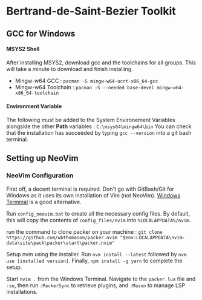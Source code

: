 # Bertrand-de-Saint-Bezier Toolkit

## GCC for Windows

#### MSYS2 Shell

After installing MSYS2, download gcc and the toolchains for all groups. This will take a minute to download and finish installing.

- Mingw-w64 GCC : `pacman -S mingw-w64-ucrt-x86_64-gcc`
- Mingw-w64 Toolchain : `pacman -S --needed base-devel mingw-w64-x86_64-toolchain`

#### Environment Variable

The following must be added to the System Environement Variables alongside the other **Path** variables : `C:\msys64\mingw64\bin`
You can check that the installation has succeeded by typing `gcc --version` into a git bash terminal.

## Setting up NeoVim

### NeoVim Configuration

First off, a decent terminal is required. Don't go with GitBash/Git for Windows as it uses its own installation of Vim (not NeoVim). [Windows Terminal](https://apps.microsoft.com/detail/9N0DX20HK701?hl=en-US&gl=US) is a good alternative.

Run `config_neovim.bat` to create all the necessary config files. By default, this will copy the contents of `config_files/nvim` into `%LOCALAPPDATA%/nvim`.

run the command to clone packer on your machine : `git clone https://github.com/wbthomason/packer.nvim "$env:LOCALAPPDATA\nvim-data\site\pack\packer\start\packer.nvim"`

Setup nvm using the installer. Run `nvm install --latest` followed by `nvm use [installed version]`. Finally, `npm install -g yarn` to complete the setup.

Start `nvim .` from the Windows Terminal. Navigate to the `packer.lua` file and `:so`, then run `:PackerSync` to retrieve plugins, and `:Mason` to manage LSP installations.
